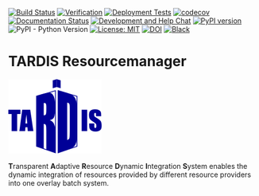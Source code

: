 [![Build Status](https://github.com/MatterMiners/tardis/actions/workflows/unittests.yml/badge.svg)](https://github.com/MatterMiners/tardis/actions/workflows/unittests.yml)
[![Verification](https://github.com/MatterMiners/tardis/actions/workflows/verification.yml/badge.svg)](https://github.com/MatterMiners/tardis/actions/workflows/verification.yml)
[![Deployment Tests](https://github.com/MatterMiners/tardis/actions/workflows/deployment-tests.yml/badge.svg)](https://github.com/MatterMiners/tardis/actions/workflows/deployment-tests.yml)
[![codecov](https://codecov.io/gh/MatterMiners/tardis/branch/master/graph/badge.svg)](https://codecov.io/gh/MatterMiners/tardis)
[![Documentation Status](https://readthedocs.org/projects/cobald-tardis/badge/?version=latest)](https://cobald-tardis.readthedocs.io/en/latest/?badge=latest)
[![Development and Help Chat](https://badges.gitter.im/MatterMiners.png)](https://gitter.im/MatterMiners/community)
[![PyPI version](https://badge.fury.io/py/cobald-tardis.svg)](https://badge.fury.io/py/cobald-tardis)
![PyPI - Python Version](https://img.shields.io/pypi/pyversions/cobald-tardis.svg?style=flat-square)
[![License: MIT](https://img.shields.io/badge/License-MIT-yellow.svg)](https://github.com/MatterMiners/tardis/blob/master/LICENSE.txt)
[![DOI](https://zenodo.org/badge/132791417.svg)](https://zenodo.org/badge/latestdoi/132791417)
[![Black](https://img.shields.io/badge/code%20style-black-000000.svg)](https://github.com/psf/black)

# TARDIS Resourcemanager

![](docs/pics/TARDIS_logo.svg)

**T**ransparent **A**daptive **R**esource **D**ynamic **I**ntegration **S**ystem 
enables the dynamic integration of resources provided by different resource
providers into one overlay batch system.

